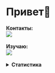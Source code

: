 <!---Собираюсь заниматься Android разработкой<br>--->
<p align="left">
  <h1>Привет👋</h1>
  <b>Контакты:</b>
  <br>
  <a href="https://github.com/Sssprt"><img src="https://skillicons.dev/icons?i=discord&perline=1" /></a>
  <br><br>
  <b>Изучаю:</b>
  <br>
  <a href="https://github.com/Sssprt">
    <img src="https://skillicons.dev/icons?i=androidstudio,kotlin,py,java,vscode,git,godot,idea,figma&perline=10" /> 
  </a>
  <br><br>
  <details>

<summary><b>Статистика</b></summary>
  <br>
 <img src="https://myreadme.vercel.app/api/embed/Sssprt?panels=userstatistics,toprepositories,toplanguages,commitgraph" alt="reimaginedreadme" />

</details>
 
</p>
<!---
Sssprt/Sssprt is a ✨ special ✨ repository because its `README.md` (this file) appears on your GitHub profile.
You can click the Preview link to take a look at your changes.
--->
